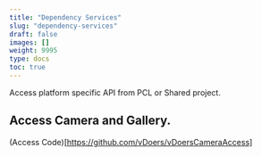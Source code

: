 ```yaml
---
title: "Dependency Services"
slug: "dependency-services"
draft: false
images: []
weight: 9995
type: docs
toc: true
---
```


Access platform specific API from PCL or Shared project.

## Access Camera and Gallery.
(Access Code)[https://github.com/vDoers/vDoersCameraAccess]

